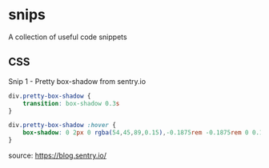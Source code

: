 # snips
A collection of useful code snippets


## CSS

Snip 1 - Pretty box-shadow from sentry.io
```css
div.pretty-box-shadow {
    transition: box-shadow 0.3s
}

div.pretty-box-shadow :hover {
    box-shadow: 0 2px 0 rgba(54,45,89,0.15),-0.1875rem -0.1875rem 0 0.1875rem #f2b712,0 0 0 0.375rem #e1567c
}
```

source: https://blog.sentry.io/
